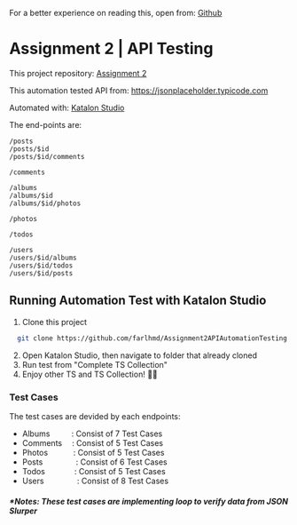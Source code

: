 For a better experience on reading this, open from: [Github](https://github.com/farlhmd/Assignment2APIAutomationTesting)
# Assignment 2 | API Testing
This project repository: [Assignment 2](https://github.com/farlhmd/Assignment2APIAutomationTesting)

This automation tested API from: https://jsonplaceholder.typicode.com

Automated with: [Katalon Studio](https://katalon.com)

The end-points are:
```
/posts
/posts/$id
/posts/$id/comments
```
```	
/comments	
```
```
/albums
/albums/$id
/albums/$id/photos
```
```
/photos
```	
```
/todos	
```
```
/users
/users/$id/albums
/users/$id/todos
/users/$id/posts
```



## Running Automation Test with Katalon Studio


1. Clone this project
```bash
  git clone https://github.com/farlhmd/Assignment2APIAutomationTesting
```
2. Open Katalon Studio, then navigate to folder that already cloned
3. Run test from "Complete TS Collection"
4. Enjoy other TS and TS Collection! 💪😌
   
### Test Cases

The test cases are devided by each endpoints:

- Albums&ensp;&ensp;&ensp;&ensp;&ensp; : Consist of 7 Test Cases
- Comments &ensp;&ensp;: Consist of 5 Test Cases
- Photos&ensp;&ensp;&ensp;&ensp;&ensp;&ensp; : Consist of 5 Test Cases
- Posts&ensp;&ensp;&ensp;&ensp;&ensp;&ensp;&ensp;&ensp; : Consist of 6 Test Cases
- Todos&ensp;&ensp;&ensp;&ensp;&ensp;&ensp;&ensp; : Consist of 5 Test Cases
- Users&ensp;&ensp;&ensp;&ensp;&ensp;&ensp;&ensp;&ensp; : Consist of 8 Test Cases

##### *Notes: These test cases are implementing loop to verify data from JSON Slurper